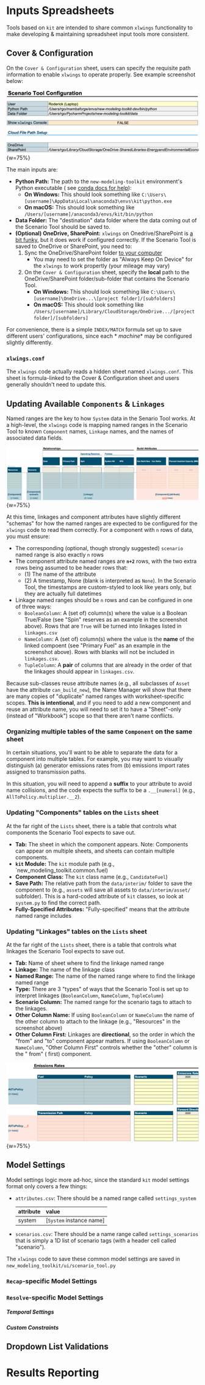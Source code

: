 # Inputs Spreadsheets

Tools based on ``kit`` are intended to share common ``xlwings`` functionality to make developing & maintaining
spreadsheet input tools more consistent.

## Cover & Configuration

On the `Cover & Configuration` sheet, users can specify the requisite path information to enable `xlwings` to operate
properly. See example screenshot below:

![scenario-tool-config.png](../_images/scenario-tool-config.png){w=75%}

The main inputs are:

- **Python Path:** The path to the `new-modeling-toolkit` environment's Python executable (
  see [conda docs for help](https://docs.anaconda.com/free/anaconda/configurations/python-path/)):
    - **On Windows:** This should look something like `C:\Users\[username]\AppData\Local\anaconda3\envs\kit\python.exe`
    - **On macOS:** This should look something like `/Users/[username]/anaconda3/envs/kit/bin/python`
- **Data Folder:** The "destination" data folder where the data coming out of the Scenario Tool should be saved to.
- **(Optional) OneDrive, SharePoint:** `xlwings` on Onedrive/SharePoint
  is [a bit funky](https://docs.xlwings.org/en/stable/onedrive_sharepoint.html), but it does work if configured
  correctly. If the Scenario Tool is saved to OneDrive or SharePoint, you need to:
    1. Sync the OneDrive/SharePoint
       folder [to your computer](https://support.microsoft.com/en-us/office/sync-sharepoint-files-and-folders-87a96948-4dd7-43e4-aca1-53f3e18bea9b#OSVer=Windows)
        - You may need to set the folder as "Always Keep On Device" for the `xlwings` to work propertly (your mileage
          may vary)
    2. On the `Cover & Configuration` sheet, specify the **local** path to the OneDrive/SharePoint folder/sub-folder
       that contains the Scenario Tool.
        - **On Windows:** This should look something
          like `C:\Users\[username]\OneDrive...\[project folder]/[subfolders]`
        - **On macOS:** This should look something
          like `/Users/[username]/Library/CloudStorage/OneDrive.../[project folder]/[subfolders]`

For convenience, there is a simple `INDEX/MATCH` formula set up to save different users' configurations, since each *
*machine**
may be configured slightly differently.

### `xlwings.conf`

The `xlwings` code actually reads a hidden sheet named `xlwings.conf`. This sheet is formula-linked to the Cover &
Configuration sheet and users generally shouldn't need to update this.

## Updating Available `Components` & `Linkages`

Named ranges are the key to how `System` data in the Senario Tool works. At a high-level, the `xlwings` code is
mapping 
named ranges in the Scenario Tool to known `Component` names, `Linkage` names, and the names of associated data fields.

![component_sheet_anatomy.png](../_images/component_sheet_anatomy.png){w=75%}

At this time, linkages and component attributes have slightly different "schemas" for how the named ranges are expected
to be configured for the `xlwings` code to read them correctly. For a component with `n` rows of data, you must ensure:

- The corresponding (optional, though strongly suggested) `scenario` named range is also exactly `n` rows
- The component attribute named ranges are **`n+2`** rows, with the two extra rows being assumed to be header rows that:
    - (1) The name of the attribute
    - (2) A timestamp, None (blank is interpreted as `None`). In the Scenario Tool, the timestamps are custom-styled to
      look like years only, but they are actually full datetimes
- Linkage named ranges should be `n` rows and can be configured in one of three ways:
    - `BooleanColumn`: A (set of) column(s) where the value is a Boolean True/False
      (see "Spin" reserves as an example in the screenshot above). Rows that are `True` will be turned into linkages
      listed in `linkages.csv`
    - `NameColumn`: A (set of) column(s) where the value is the **name** of the linked compoent
      (see "Primary Fuel" as an example in the screenshot above). Rows with blanks will not be included
      in `linkages.csv`.
    - `TupleColumn`: A **pair** of columns that are already in the order of that the linkages should appear
      in `linkages.csv`.

Because sub-classes reuse attribute names (e.g., all subclasses of `Asset` have the attribute `can_build_new`), the Name
Manager will show that there are many copies of "duplicate" named ranges with worksheet-specific scopes.
**This is intentional**, and if you need to add a new component and reuse an attribute name, you will need to set it to
have a "Sheet"-only (instead of "Workbook") scope so that there aren't name conflicts.

### Organizing multiple tables of the same `Component` on the same sheet

In certain situations, you'll want to be able to separate the data for a component into multiple tables. For example,
you may want to visually distinguish (a) generator emissions rates from (b) emissions import rates assigned to
transmission paths.

In this situation, you will need to append a **suffix** to your attribute to avoid name collisions, and the code expects
the suffix to be a `.__[numeral]` (e.g., `AllToPolicy.multiplier.__2`).

### Updating "Components" tables on the `Lists` sheet

At the far right of the `Lists` sheet, there is a table that controls what components the Scenario Tool expects to save
out.

- **Tab:** The sheet in which the component appears. Note: Components can appear on multiple sheets, and sheets can
  contain multiple components.
- **`kit` Module:** The `kit` module path (e.g., `new_modeling_toolkit.common.fuel)
- **Component Class:** The `kit` class name (e.g., `CandidateFuel`)
- **Save Path:** The relative path from the `data/interim/` folder to save the component to
  (e.g., `assets` will save all assets to `data/interim/asset/` subfolder). This is a hard-coded attribute of `kit`
  classes, so look at `system.py` to find the correct path.
- **Fully-Specified Attributes:** "Fully-specified" means that the attribute named range includes

### Updating "Linkages" tables on the `Lists` sheet

At the far right of the `Lists` sheet, there is a table that controls what linkages the Scenario Tool expects to save
out.

- **Tab:** Name of sheet where to find the linkage named range
- **Linkage:** The name of the linkage class
- **Named Range:** The name of the named range where to find the linkage named range
- **Type:** There are 3 "types" of ways that the Scenario Tool is set up to interpret
  linkages (`BooleanColumn`, `NameColumn`, `TupleColumn`)
- **Scenario Column:** The named range for the scenario tags to attach to the linkages.
- **Other Column Name:** If using `BooleanColumn` or `NameColumn` the name of the other column to attach to the linkage
  (e.g., "Resources" in the screenshot above)
- **Other Column First:** Linkages are **directional**, so the order in which the "from" and "to" component appear
  matters. If using `BooleanColumn` or `NameColumn`, "Other Column First" controls whether the "other" column is the "
  from" (
  first) component.

![multiple_component_named_ranges.png](../_images/multiple_component_named_ranges.png){w=75%}

## Model Settings

Model settings logic more ad-hoc, since the standard `kit` model settings format only covers a few things:

- `attributes.csv`: There should be a named range called `settings_system`

  | attribute | value                    |
  |-----------|--------------------------|
  | system    | [`System` instance name] |

- `scenarios.csv`: There should be a name range called `settings_scenarios` that is simply a 1D list of scenario tags
  (with a header cell called "scenario").

The `xlwings` code to save these common model settings are saved in `new_modeling_toolkit/ui/scenario_tool.py`

### `Recap`-specific Model Settings

### `Resolve`-specific Model Settings

##### Temporal Settings

##### Custom Constraints

## Dropdown List Validations

# Results Reporting


